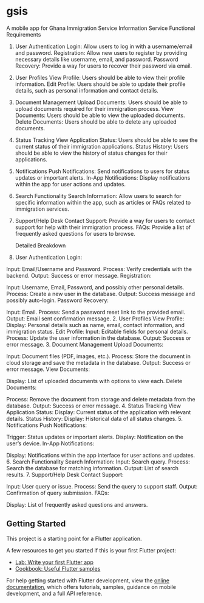 # gsis

A mobile app for Ghana Immigration Service Information Service
Functional Requirements
1. User Authentication
   Login: Allow users to log in with a username/email and password.
   Registration: Allow new users to register by providing necessary details like username, email, and password.
   Password Recovery: Provide a way for users to recover their password via email.
2. User Profiles
   View Profile: Users should be able to view their profile information.
   Edit Profile: Users should be able to update their profile details, such as personal information and contact details.
3. Document Management
   Upload Documents: Users should be able to upload documents required for their immigration process.
   View Documents: Users should be able to view the uploaded documents.
   Delete Documents: Users should be able to delete any uploaded documents.
4. Status Tracking
   View Application Status: Users should be able to see the current status of their immigration applications.
   Status History: Users should be able to view the history of status changes for their applications.
5. Notifications
   Push Notifications: Send notifications to users for status updates or important alerts.
   In-App Notifications: Display notifications within the app for user actions and updates.
6. Search Functionality
   Search Information: Allow users to search for specific information within the app, such as articles or FAQs related to immigration services.
7. Support/Help Desk
   Contact Support: Provide a way for users to contact support for help with their immigration process.
   FAQs: Provide a list of frequently asked questions for users to browse.



   Detailed Breakdown
1. User Authentication
   Login:

Input: Email/Username and Password.
Process: Verify credentials with the backend.
Output: Success or error message.
Registration:

Input: Username, Email, Password, and possibly other personal details.
Process: Create a new user in the database.
Output: Success message and possibly auto-login.
Password Recovery:

Input: Email.
Process: Send a password reset link to the provided email.
Output: Email sent confirmation message.
2. User Profiles
   View Profile:
   Display: Personal details such as name, email, contact information, and immigration status.
   Edit Profile:
   Input: Editable fields for personal details.
   Process: Update the user information in the database.
   Output: Success or error message.
3. Document Management
   Upload Documents:

Input: Document files (PDF, images, etc.).
Process: Store the document in cloud storage and save the metadata in the database.
Output: Success or error message.
View Documents:

Display: List of uploaded documents with options to view each.
Delete Documents:

Process: Remove the document from storage and delete metadata from the database.
Output: Success or error message.
4. Status Tracking
   View Application Status:
   Display: Current status of the application with relevant details.
   Status History:
   Display: Historical data of all status changes.
5. Notifications
   Push Notifications:

Trigger: Status updates or important alerts.
Display: Notification on the user’s device.
In-App Notifications:

Display: Notifications within the app interface for user actions and updates.
6. Search Functionality
   Search Information:
   Input: Search query.
   Process: Search the database for matching information.
   Output: List of search results.
7. Support/Help Desk
   Contact Support:

Input: User query or issue.
Process: Send the query to support staff.
Output: Confirmation of query submission.
FAQs:

Display: List of frequently asked questions and answers.

## Getting Started

This project is a starting point for a Flutter application.

A few resources to get you started if this is your first Flutter project:

- [Lab: Write your first Flutter app](https://docs.flutter.dev/get-started/codelab)
- [Cookbook: Useful Flutter samples](https://docs.flutter.dev/cookbook)

For help getting started with Flutter development, view the
[online documentation](https://docs.flutter.dev/), which offers tutorials,
samples, guidance on mobile development, and a full API reference.
